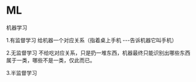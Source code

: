 # ML
机器学习

1.有监督学习
给机器一个对应关系（指着桌上手机 ---告诉机器它叫手机）

2.无监督学习
不给吃对应关系，只是扔一堆东西，机器最终只能识别出哪些东西属于一类，哪些不是一类，仅此而已。

3.半监督学习
